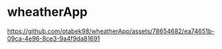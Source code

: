# wheatherApp

https://github.com/otabek98/wheatherApp/assets/78654682/ea74651b-09ca-4e96-8ce3-9a4f9da81691

